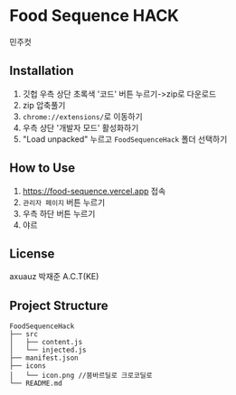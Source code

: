 # Food Sequence HACK

민주컷

## Installation

1. 깃헙 우측 상단 초록색 '코드' 버튼 누르기->zip로 다운로드
2. zip 압축풀기
3. `chrome://extensions/`로 이동하기
4. 우측 상단 '개발자 모드' 활성화하기
5. "Load unpacked" 누르고 `FoodSequenceHack` 폴더 선택하기

## How to Use
1. https://food-sequence.vercel.app 접속
2. `관리자 페이지` 버튼 누르기
3. 우측 하단 버튼 누르기
4. 야르

## License

axuauz 박재준 A.C.T(KE)

## Project Structure

```
FoodSequenceHack
├── src
│   ├── content.js      
│   └── injected.js    
├── manifest.json       
├── icons
│   └── icon.png //붐바르딜로 크로코딜로        
└── README.md           
```
